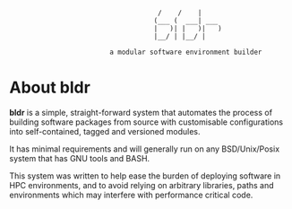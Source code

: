 
                                                         
                                         /    /    |     
                                        (___ (  ___| ___ 
                                        |   )| |   )|   )
                                        |__/ | |__/ |    
                                                         													
       						 a modular software environment builder


About **bldr**
==================

**bldr** is a simple, straight-forward system that automates the process of building software packages from source with customisable configurations into self-contained, tagged and versioned modules. 

It has minimal requirements and will generally run on any BSD/Unix/Posix system that has GNU tools and BASH.

This system was written to help ease the burden of deploying software in HPC environments, and to avoid relying on arbitrary libraries, paths and environments which may interfere with performance critical code.